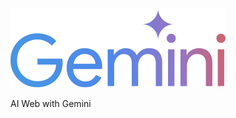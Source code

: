 <img src="public/Google_Gemini_logo.svg" width="344"/>
<p></p>AI Web with Gemini</p>
<p><a My Project href="https://bit.ly/airumahost"></a></p>
